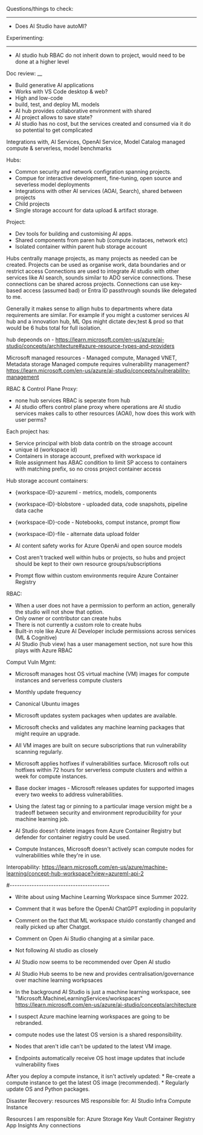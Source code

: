 






Questions/things to check:
___
* Does AI Studio have autoMl?


Experimenting:
___
* AI studio hub RBAC do not inherit down to project, would need to be done at a higher level


Doc review:
__
* Build generative AI applications
* Works with VS  Code desktop & web?
* High and low-code
* build, test, and deploy ML models
* AI hub provides collaborative environment with shared 
* AI project allows to save state?
* AI studio has no cost, but the services created and consumed via it do so potential to get complicated

Integrations with, AI Services, OpenAI Service, Model Catalog managed compute & serverless, model benchmarks

Hubs: 
* Common security and network configration spanning projects.
* Compue for interactive development, fine-tuning, open source and severless model deployments
* Integrations with other AI services (AOAI, Search), shared between projects
* Child projects
* Single storage account for data upload & artifact storage.

Project:
* Dev tools for building and customising AI apps.
* Shared components from paren hub (compute instaces, network etc)
* Isolated container within parent hub storage account

Hubs centrally manage projects, as many projects as needed can be created.
Projects can be used as organise work, data boundaries and or restrict access
Connections are used to integrate AI studio with other services like AI search, sounds similar to ADO service connections. 
These connections can be shared across projects.
Connections can use key-based access (assumed bad) or Entra ID passthrough sounds like delegated to me.

Generally it makes sense to allign hubs to departments where data requirements are similar. For example if you might a customer services AI hub and a innovation hub, ML Ops might dictate dev,test & prod so that would be 6 hubs total for full isolation.

hub depeonds on - https://learn.microsoft.com/en-us/azure/ai-studio/concepts/architecture#azure-resource-types-and-providers

Microsoft managed resources - Managed compute, Managed VNET, Metadata storage
Managed compute requires vulnerability management? https://learn.microsoft.com/en-us/azure/ai-studio/concepts/vulnerability-management

RBAC & Control Plane Proxy:
* none hub services RBAC is seperate from hub
* AI studio offers control plane proxy where operations are AI studio services makes calls to other resources (AOAI), how does this work with user perms?

Each project has:
* Service principal with blob data contrib on the stroage account
* unique id (workspace id)
* Containers in storage account, prefixed with workspace id
* Role assignment has ABAC condition to limit SP access to containers with matching prefix, so no cross project container access

Hub storage account containers:
* {workspace-ID}-azureml    - metrics, models, components
* {workspace-ID}-blobstore  - uploaded data, code snapshots, pipeline data cache
* {workspace-ID}-code       - Notebooks, comput instance, prompt flow
* {workspace-ID}-file       - alternate data upload folder

* AI content safety works for Azure OpenAi and open source models
* Cost aren't tracked well within hubs or projects, so hubs and project should be kept to their own resource groups/subscriptions
* Prompt flow within custom environments require Azure Container Registry

RBAC: 
* When a user does not have a permission to perform an action, generally the studio will not show that option.
* Only owner or contributor can create hubs
* There is not currently a custom role to create hubs
* Built-in role like Azure AI Developer include permissions across services (ML & Cognitive)
* AI Studio (hub view) has a user management section, not sure how this plays with Azure RBAC

Comput Vuln Mgmt:
* Microsoft manages host OS virtual machine (VM) images for compute instances and serverless compute clusters
* Monthly update frequency
* Canonical Ubuntu images
* Microsoft updates system packages when updates are available.
* Microsoft checks and validates any machine learning packages that might require an upgrade. 
* All VM images are built on secure subscriptions that run vulnerability scanning regularly. 
* Microsoft applies hotfixes if vulnerabilities surface. Microsoft rolls out hotfixes within 72 hours for serverless compute clusters and within a week for compute instances.

* Base docker images - Microsoft releases updates for supported images every two weeks to address vulnerabilities. 
* Using the :latest tag or pinning to a particular image version might be a tradeoff between security and environment reproducibility for your machine learning job.
* AI Studio doesn't delete images from Azure Container Registry but defender for container registry could be used.

* Compute Instances, Microsoft doesn't actively scan compute nodes for vulnerabilities while they're in use.


Interopability:
https://learn.microsoft.com/en-us/azure/machine-learning/concept-hub-workspace?view=azureml-api-2


#-----------------------------------------






* Write about using Machine Learning Workspace since Summer 2022.
* Comment that it was before the OpenAI ChatGPT exploding in popularity

* Comment on the fact that ML workspace stuido constantly changed and really picked up after Chatgpt.
* Comment on Open Ai Studio changing at a similar pace.


* Not following AI studio as closely

* AI Studio now seems to be recommended over Open AI studio

* AI Studio Hub seems to be new and provides centralisation/governance over machine learning workpsaces

* In the background AI Studio is just a machine learning workspace, see "Microsoft.MachineLearningServices/workspaces" https://learn.microsoft.com/en-us/azure/ai-studio/concepts/architecture

* I suspect Azure machine learning workspaces are going to be rebranded.
* compute nodes use the latest OS version is a shared responsibility.
* Nodes that aren't idle can't be updated to the latest VM image.
* Endpoints automatically receive OS host image updates that include vulnerability fixes

After you deploy a compute instance, it isn't actively updated:
    * Re-create a compute instance to get the latest OS image (recommended).
    * Regularly update OS and Python packages.

Disaster Recovery:
resources MS responsible for:
    AI Studio Infra
    Compute Instance

Resources I am responsible for:
    Azure Storage
    Key Vault
    Container Registry
    App Insights
    Any connections


